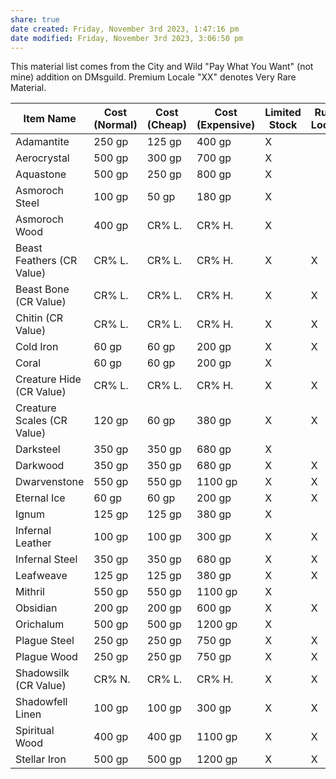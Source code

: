 ```yaml
---
share: true
date created: Friday, November 3rd 2023, 1:47:16 pm
date modified: Friday, November 3rd 2023, 3:06:50 pm
---
```

This material list comes from the City and Wild "Pay What You Want" (not mine) addition on DMsguild. 
Premium Locale "XX" denotes Very Rare Material.

| Item Name                  | Cost (Normal) | Cost (Cheap) | Cost (Expensive) | Limited Stock | Rural Locale | Urban Locale | Premium Locale |
|----------------------------|---------------|--------------|------------------|---------------|--------------|--------------|----------------|
| Adamantite                 | 250 gp        | 125 gp       | 400 gp           | X             |              | X            | X              |
| Aerocrystal                | 500 gp        | 300 gp       | 700 gp           | X             |              | X            | X              |
| Aquastone                  | 500 gp        | 250 gp       | 800 gp           | X             |              | X            | X              |
| Asmoroch Steel             | 100 gp        | 50 gp        | 180 gp           | X             |              | X            | X              |
| Asmoroch Wood              | 400 gp        | CR% L.       | CR% H.           | X             |              | X            | X              |
| Beast Feathers (CR Value)  | CR% L.        | CR% L.       | CR% H.           | X             | X            | X            | X              |
| Beast Bone (CR Value)      | CR% L.        | CR% L.       | CR% H.           | X             | X            | X            | X              |
| Chitin (CR Value)          | CR% L.        | CR% L.       | CR% H.           | X             | X            | X            | X              |
| Cold Iron                  | 60 gp         | 60 gp        | 200 gp           | X             | X            | X            | X              |
| Coral                      | 60 gp         | 60 gp        | 200 gp           | X             |              | X            | X              |
| Creature Hide (CR Value)   | CR% L.        | CR% L.       | CR% H.           | X             | X            | X            | X              |
| Creature Scales (CR Value) | 120 gp        | 60 gp        | 380 gp           | X             | X            | X            | X              |
| Darksteel                  | 350 gp        | 350 gp       | 680 gp           | X             |              | X            | X              |
| Darkwood                   | 350 gp        | 350 gp       | 680 gp           | X             | X            | X            | X              |
| Dwarvenstone               | 550 gp        | 550 gp       | 1100 gp          | X             | X            | X            | X              |
| Eternal Ice                | 60 gp         | 60 gp        | 200 gp           | X             | X            | X            |                |
| Ignum                      | 125 gp        | 125 gp       | 380 gp           | X             |              | X            | X              |
| Infernal Leather           | 100 gp        | 100 gp       | 300 gp           | X             | X            | X            | XX             |
| Infernal Steel             | 350 gp        | 350 gp       | 680 gp           | X             | X            | X            | XX             |
| Leafweave                  | 125 gp        | 125 gp       | 380 gp           | X             | X            | X            | X              |
| Mithril                    | 550 gp        | 550 gp       | 1100 gp          | X             |              | X            | X              |
| Obsidian                   | 200 gp        | 200 gp       | 600 gp           | X             | X            | X            | X              |
| Orichalum                  | 500 gp        | 500 gp       | 1200 gp          | X             |              | X            | X              |
| Plague Steel               | 250 gp        | 250 gp       | 750 gp           | X             | X            | X            | X              |
| Plague Wood                | 250 gp        | 250 gp       | 750 gp           | X             | X            | X            | X              |
| Shadowsilk (CR Value)      | CR% N.        | CR% L.       | CR% H.           | X             | X            | X            | X              |
| Shadowfell Linen           | 100 gp        | 100 gp       | 300 gp           | X             | X            | X            | XX             |
| Spiritual Wood             | 400 gp        | 400 gp       | 1100 gp          | X             | X            | X            | X              |
| Stellar Iron               | 500 gp        | 500 gp       | 1200 gp          | X             | X            | X            | XX             |
 
